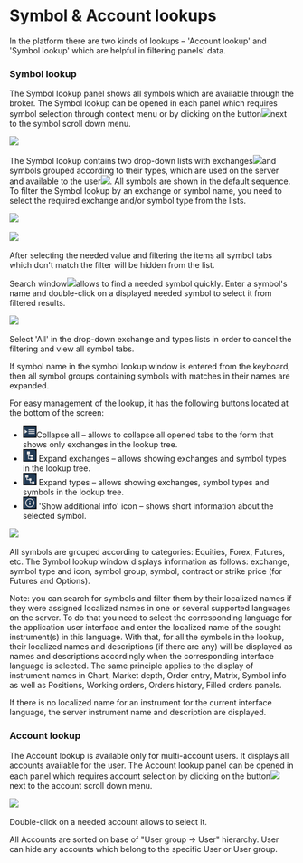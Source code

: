 # Symbol & Account lookups

In the platform there are two kinds of lookups – 'Account lookup' and 'Symbol lookup' which are helpful in filtering panels' data. 

### Symbol lookup

The Symbol lookup panel shows all symbols which are available through the broker. The Symbol lookup can be opened in each panel which requires symbol selection through context menu or by clicking on the button![](../../../.gitbook/assets/artboard1.png)next to the symbol scroll down menu.

![](../../../.gitbook/assets/symbol-lookup-copy.jpg)


The Symbol lookup contains two drop-down lists with exchanges![](../../../.gitbook/assets/all-exchanges_116_22.png)and symbols grouped according to their types, which are used on the server and available to the user![](../../../.gitbook/assets/all-types_116_22.png). All symbols are shown in the default sequence. To filter the Symbol lookup by an exchange or symbol name, you need to select the required exchange and/or symbol type from the lists.

![](../../../.gitbook/assets/short-list-exchanges_196_292.png)

![](../../../.gitbook/assets/short-list-types-196_202.png)

After selecting the needed value and filtering the items all symbol tabs which don't match the filter will be hidden from the list.

Search window![](../../../.gitbook/assets/search-add-copy.png)allows to find a needed symbol quickly. Enter a symbol's name and double-click on a displayed needed symbol to select it from filtered results.

![](../../../.gitbook/assets/part-of-symbol-lookup_421_207.png)

Select 'All' in the drop-down exchange and types lists in order to cancel the filtering and view all symbol tabs.

If symbol name in the symbol lookup window is entered from the keyboard, then all symbol groups containing symbols with matches in their names are expanded.

For easy management of the lookup, it has the following buttons located at the bottom of the screen:

*  ![](../../../.gitbook/assets/1%20%2848%29.png)Collapse all – allows to collapse all opened tabs to the form that shows only exchanges in the lookup tree.
* ![](../../../.gitbook/assets/2%20%2813%29.png) Expand exchanges – allows showing exchanges and symbol types in the lookup tree.
*  ![](../../../.gitbook/assets/3%20%2824%29.png) Expand types – allows showing exchanges, symbol types and symbols in the lookup tree.
* ![](../../../.gitbook/assets/5%20%288%29.png) 'Show additional info' icon – shows short information about the selected symbol.

![](../../../.gitbook/assets/1-symbol-new-copy.png)

All symbols are grouped according to categories: Equities, Forex, Futures, etc. The Symbol lookup window displays information as follows: exchange, symbol type and icon, symbol group, symbol, contract or strike price \(for Futures and Options\).

Note: you can search for symbols and filter them by their localized names if they were assigned localized names in one or several supported languages on the server. To do that you need to select the corresponding language for the application user interface and enter the localized name of the sought instrument\(s\) in this language. With that, for all the symbols in the lookup, their localized names and descriptions \(if there are any\) will be displayed as names and descriptions accordingly when the corresponding interface language is selected. The same principle applies to the display of instrument names in Chart, Market depth, Order entry, Matrix,  Symbol info as well as Positions, Working orders, Orders history, Filled orders panels.

If there is no localized name for an instrument for the current interface language, the server instrument name and description are displayed. 

### Account lookup

The Account lookup is available only for multi-account users. It displays all accounts available for the user. The Account lookup panel can be opened in each panel which requires account selection by clicking on the button![](../../../.gitbook/assets/artboard1%20%281%29.png)next to the account scroll down menu.

![](../../../.gitbook/assets/account-lookup-test_424.png)

Double-click on a needed account allows to select it.

All Accounts are sorted on base of "User group -&gt; User" hierarchy. User can hide any accounts which belong to the specific User or User group.


